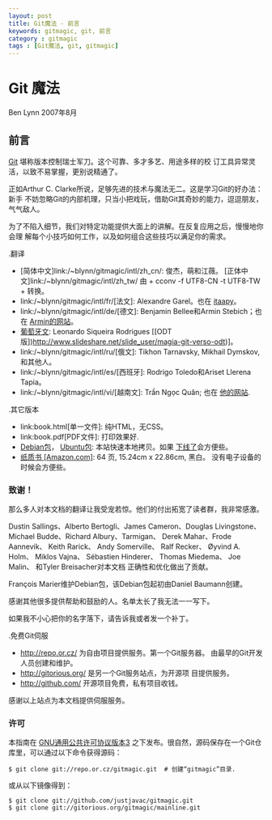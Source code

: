 ```yaml
---
layout: post
title: Git魔法 - 前言
keywords: gitmagic, git, 前言
category : gitmagic
tags : [Git魔法, git, gitmagic]
---
```

# Git 魔法 #
Ben Lynn
2007年8月

## 前言 ##

[Git](http://git.or.cz/) 堪称版本控制瑞士军刀。这个可靠、多才多艺、用途多样的校
订工具异常灵活，以致不易掌握，更别说精通了。

正如Arthur C. Clarke所说，足够先进的技术与魔法无二。这是学习Git的好办法：新手
不妨忽略Git的内部机理，只当小把戏玩，借助Git其奇妙的能力，逗逗朋友，气气敌人。

为了不陷入细节，我们对特定功能提供大面上的讲解。在反复应用之后，慢慢地你会理
解每个小技巧如何工作，以及如何组合这些技巧以满足你的需求。

.翻译

- [简体中文]link:/\~blynn/gitmagic/intl/zh_cn/: 俊杰，萌和江薇。
   [正体中文]link:/~blynn/gitmagic/intl/zh_tw/ 由 + cconv -f UTF8-CN -t
   UTF8-TW + 转换。
- link:/~blynn/gitmagic/intl/fr/[法文]: Alexandre Garel。也在
   [itaapy](http://tutoriels.itaapy.com/)。
- link:/~blynn/gitmagic/intl/de/[德文]: Benjamin Bellee和Armin Stebich；也在
   [Armin的网站](http://gitmagic.lordofbikes.de/)。
- [葡萄牙文](http://www.slideshare.net/slide_user/magia-git): Leonardo
   Siqueira Rodrigues
   [[ODT版])http://www.slideshare.net/slide_user/magia-git-verso-odt)]。
- link:/~blynn/gitmagic/intl/ru/[俄文]: Tikhon Tarnavsky, Mikhail Dymskov,
   和其他人。
- link:/~blynn/gitmagic/intl/es/[西班牙]: Rodrigo Toledo和Ariset Llerena
   Tapia。
- link:/~blynn/gitmagic/intl/vi/[越南文]: Trần Ngọc Quân; 也在
   [他的网站](http://vnwildman.users.sourceforge.net/gitmagic.html).

.其它版本

- link:book.html[单一文件]: 纯HTML，无CSS。
- link:book.pdf[PDF文件]: 打印效果好.
- [Debian包](http://packages.debian.org/gitmagic)，
   [Ubuntu包](http:://packages.ubuntu.com/gitmagic): 本站快速本地拷贝。如果
   [下线了](http://csdcf.stanford.edu/status/)会方便些。
- [纸质书
   [Amazon.com]](http://www.amazon.com/Git-Magic-Ben-Lynn/dp/1451523343/): 64 页, 15.24cm x 22.86cm, 黑白。 没有电子设备的时候会方便些。

### 致谢！ ###

那么多人对本文档的翻译让我受宠若惊。他们的付出拓宽了读者群，我非常感激。

Dustin Sallings、Alberto Bertogli、James Cameron、Douglas Livingstone、
Michael Budde、Richard Albury、Tarmigan、 Derek Mahar、Frode Aannevik、
Keith Rarick、 Andy Somerville、 Ralf Recker、 Øyvind A. Holm、 Miklos Vajna、
Sébastien Hinderer、 Thomas Miedema、 Joe Malin、 和Tyler Breisacher对本文档
正确性和优化做出了贡献。

François Marier维护Debian包，该Debian包起初由Daniel Baumann创建。

感谢其他很多提供帮助和鼓励的人。名单太长了我无法一一写下。

如果我不小心把你的名字落下，请告诉我或者发一个补丁。

.免费Git伺服

- <http://repo.or.cz/> 为自由项目提供服务。第一个Git服务器。
   由最早的Git开发人员创建和维护。
- <http://gitorious.org/> 是另一个Git服务站点，为开源项
   目提供服务。
- <http://github.com/> 开源项目免费，私有项目收钱。

感谢以上站点为本文档提供伺服服务。

### 许可 ###

本指南在 [GNU通用公共许可协议版本3](http://www.gnu.org/licenses/gpl-3.0.html) 
之下发布。很自然，源码保存在一个Git仓库里，可以通过以下命令获得源码：

    $ git clone git://repo.or.cz/gitmagic.git  # 创建“gitmagic”目录.

或从以下镜像得到：

    $ git clone git://github.com/justjavac/gitmagic.git
    $ git clone git://gitorious.org/gitmagic/mainline.git

